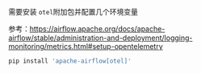 需要安装 `otel`附加包并配置几个环境变量

参考：<https://airflow.apache.org/docs/apache-airflow/stable/administration-and-deployment/logging-monitoring/metrics.html#setup-opentelemetry>

```bash
pip install 'apache-airflow[otel]'
```

